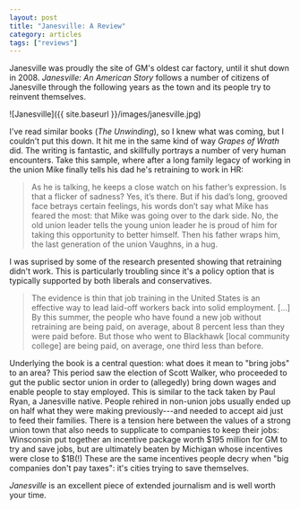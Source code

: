 ```yaml
---
layout: post
title: "Janesville: A Review"
category: articles
tags: ["reviews"]
---
```


Janesville was proudly the site of GM's oldest car factory, until it shut down
in 2008. _Janesville: An American Story_ follows a number of citizens of
Janesville through the following years as the town and its people try to
reinvent themselves.

![Janesville]({{ site.baseurl }}/images/janesville.jpg)

I've read similar books (_The Unwinding_), so I knew what was coming, but I
couldn't put this down. It hit me in the same kind of way _Grapes of Wrath_
did.  The writing is fantastic, and skillfully portrays a number of very human
encounters. Take this sample, where after a long family legacy of working in
the union Mike finally tells his dad he's retraining to work in HR:

> As he is talking, he keeps a close watch on his father’s expression. Is that
> a flicker of sadness? Yes, it’s there. But if his dad’s long, grooved face
> betrays certain feelings, his words don’t say what Mike has feared the most:
> that Mike was going over to the dark side. No, the old union leader tells the
> young union leader he is proud of him for taking this opportunity to better
> himself. Then his father wraps him, the last generation of the union Vaughns,
> in a hug.

I was suprised by some of the research presented showing that retraining didn't
work. This is particularly troubling since it's a policy option that is
typically supported by both liberals and conservatives.

> The evidence is thin that job training in the United States is an effective
> way to lead laid-off workers back into solid employment. [...] By this
> summer, the people who have found a new job without retraining are being
> paid, on average, about 8 percent less than they were paid before. But those
> who went to Blackhawk [local community college] are being paid, on average,
> one third less than before.

Underlying the book is a central question: what does it mean to "bring jobs" to
an area? This period saw the election of Scott Walker, who proceeded to gut the
public sector union in order to (allegedly) bring down wages and enable people
to stay employed. This is similar to the tack taken by Paul Ryan, a Janesville
native. People rehired in non-union jobs usually ended up on half what they
were making previously---and needed to accept aid just to feed their families.
There is a tension here between the values of a strong union town that also
needs to supplicate to companies to keep their jobs: Winsconsin put together an
incentive package worth $195 million for GM to try and save jobs, but are
ultimately beaten by Michigan whose incentives were close to $1B(!) These are
the same incentives people decry when "big companies don't pay taxes": it's
cities trying to save themselves.

_Janesville_ is an excellent piece of extended journalism and is well worth
your time.
